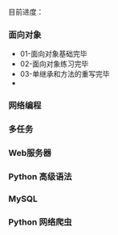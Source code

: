 目前进度：

### 面向对象

- 01-面向对象基础完毕
- 02-面向对象练习完毕
- 03-单继承和方法的重写完毕
- 



### 网络编程



### 多任务



### Web服务器



### Python 高级语法



### MySQL



### Python 网络爬虫



